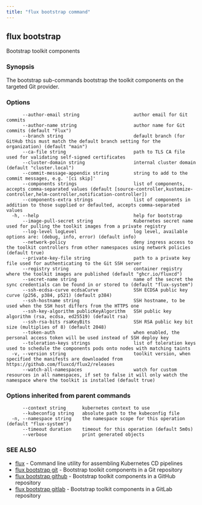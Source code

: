 ```yaml
---
title: "flux bootstrap command"
---
```

## flux bootstrap

Bootstrap toolkit components

### Synopsis

The bootstrap sub-commands bootstrap the toolkit components on the targeted Git provider.

### Options

```
      --author-email string                    author email for Git commits
      --author-name string                     author name for Git commits (default "Flux")
      --branch string                          default branch (for GitHub this must match the default branch setting for the organization) (default "main")
      --ca-file string                         path to TLS CA file used for validating self-signed certificates
      --cluster-domain string                  internal cluster domain (default "cluster.local")
      --commit-message-appendix string         string to add to the commit messages, e.g. '[ci skip]'
      --components strings                     list of components, accepts comma-separated values (default [source-controller,kustomize-controller,helm-controller,notification-controller])
      --components-extra strings               list of components in addition to those supplied or defaulted, accepts comma-separated values
  -h, --help                                   help for bootstrap
      --image-pull-secret string               Kubernetes secret name used for pulling the toolkit images from a private registry
      --log-level logLevel                     log level, available options are: (debug, info, error) (default info)
      --network-policy                         deny ingress access to the toolkit controllers from other namespaces using network policies (default true)
      --private-key-file string                path to a private key file used for authenticating to the Git SSH server
      --registry string                        container registry where the toolkit images are published (default "ghcr.io/fluxcd")
      --secret-name string                     name of the secret the sync credentials can be found in or stored to (default "flux-system")
      --ssh-ecdsa-curve ecdsaCurve             SSH ECDSA public key curve (p256, p384, p521) (default p384)
      --ssh-hostname string                    SSH hostname, to be used when the SSH host differs from the HTTPS one
      --ssh-key-algorithm publicKeyAlgorithm   SSH public key algorithm (rsa, ecdsa, ed25519) (default rsa)
      --ssh-rsa-bits rsaKeyBits                SSH RSA public key bit size (multiplies of 8) (default 2048)
      --token-auth                             when enabled, the personal access token will be used instead of SSH deploy key
      --toleration-keys strings                list of toleration keys used to schedule the components pods onto nodes with matching taints
  -v, --version string                         toolkit version, when specified the manifests are downloaded from https://github.com/fluxcd/flux2/releases
      --watch-all-namespaces                   watch for custom resources in all namespaces, if set to false it will only watch the namespace where the toolkit is installed (default true)
```

### Options inherited from parent commands

```
      --context string      kubernetes context to use
      --kubeconfig string   absolute path to the kubeconfig file
  -n, --namespace string    the namespace scope for this operation (default "flux-system")
      --timeout duration    timeout for this operation (default 5m0s)
      --verbose             print generated objects
```

### SEE ALSO

* [flux](../flux/)	 - Command line utility for assembling Kubernetes CD pipelines
* [flux bootstrap git](../flux_bootstrap_git/)	 - Bootstrap toolkit components in a Git repository
* [flux bootstrap github](../flux_bootstrap_github/)	 - Bootstrap toolkit components in a GitHub repository
* [flux bootstrap gitlab](../flux_bootstrap_gitlab/)	 - Bootstrap toolkit components in a GitLab repository

